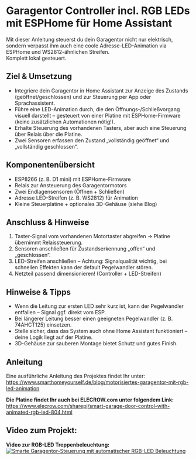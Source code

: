 # Garagentor Controller incl. RGB LEDs mit ESPHome für Home Assistant
Mit dieser Anleitung steuerst du dein Garagentor nicht nur elektrisch, sondern verpasst ihm auch eine coole Adresse-LED-Animation via ESPHome und WS2812-ähnlichen Streifen.  
Komplett lokal gesteuert.  
  
## Ziel & Umsetzung  
- Integriere dein Garagentor in Home Assistant zur Anzeige des Zustands (geöffnet/geschlossen) und zur Steuerung per App oder Sprachassistent.  
- Führe eine LED-Animation durch, die den Öffnungs-/Schließvorgang visuell darstellt – gesteuert von einer Platine mit ESPHome-Firmware (keine zusätzlichen Automationen nötig!).  
- Erhalte Steuerung des vorhandenen Tasters, aber auch eine Steuerung über Relais über die Platine.  
- Zwei Sensoren erfassen den Zustand „vollständig geöffnet“ und „vollständig geschlossen“.  
  
## Komponentenübersicht
- ESP8266 (z. B. D1 mini) mit ESPHome-Firmware  
- Relais zur Ansteuerung des Garagentormotors  
- Zwei Endlagensensoren (Öffnen + Schließen)  
- Adresse LED-Streifen (z. B. WS2812) für Animation  
- Kleine Steuerplatine + optionales 3D-Gehäuse (siehe Blog)  
  
## Anschluss & Hinweise  
1. Taster-Signal vom vorhandenen Motortaster abgreifen → Platine übernimmt Relaissteuerung.  
2. Sensoren anschließen für Zustandserkennung „offen“ und „geschlossen“.  
3. LED-Streifen anschließen – Achtung: Signalqualität wichtig, bei schnellen Effekten kann der default Pegelwandler stören.  
4. Netzteil passend dimensionieren! (Controller + LED-Streifen)  
  
## Hinweise & Tipps
- Wenn die Leitung zur ersten LED sehr kurz ist, kann der Pegelwandler entfallen – Signal ggf. direkt vom ESP.  
- Bei längerer Leitung besser einen geeigneten Pegelwandler (z. B. 74AHCT125) einsetzen.  
- Stelle sicher, dass das System auch ohne Home Assistant funktioniert – deine Logik liegt auf der Platine.  
- 3D-Gehäuse zur sauberen Montage bietet Schutz und gutes Finish.  
  
## Anleitung  
Eine ausführliche Anleitung des Projektes findet Ihr unter:  
https://www.smarthomeyourself.de/blog/motorisiertes-garagentor-mit-rgb-led-animation  
  
**Die Platine findet Ihr auch bei ELECROW.com unter folgendem Link:**  
https://www.elecrow.com/sharepj/smart-garage-door-control-with-animated-rgb-led-804.html  
  
## Video zum Projekt:  
**Video zur RGB-LED Treppenbeleuchtung:**  
[![Smarte Garagentor-Steuerung mit automatischer RGB-LED Beleuchtung](http://img.youtube.com/vi/NvoPeyG30WA/0.jpg)](https://www.youtube.com/watch?v=NvoPeyG30WA "Video zur Smarte Garagentor-Steuerung mit RGB-LEDs mit ESPHome")  
  
  